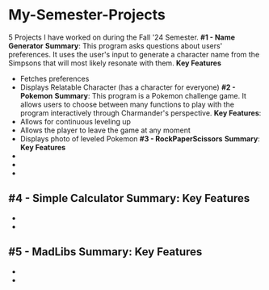 # My-Semester-Projects
5 Projects I have worked on during the Fall '24 Semester.
**#1 - Name Generator**
**Summary**: This program asks questions about users' preferences. It uses the user's input to generate a character name from the Simpsons that will most likely resonate with them.
**Key Features**
- Fetches preferences
- Displays Relatable Character (has a character for everyone)
**#2 - Pokemon** 
**Summary**: This program is a Pokemon challenge game. It allows users to choose between many functions to play with the program interactively through Charmander's perspective. 
**Key Features**:
- Allows for continuous leveling up
- Allows the player to leave the game at any moment
- Displays photo of leveled Pokemon
**#3 - RockPaperScissors**
**Summary**: 
**Key Features**
-
-
-
**#4 - Simple Calculator**
**Summary**:
**Key Features**
-
-
-
**#5 - MadLibs**
**Summary**:
**Key Features**
-
-
-
